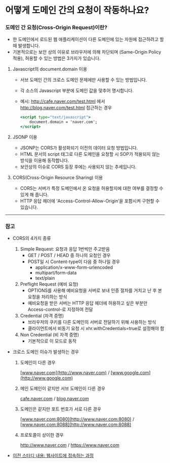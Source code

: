 # 어떻게 도메인 간의 요청이 작동하나요?

### 도메인 간 요청(Cross-Origin Request)이란?

- 한 도메인에서 로드된 웹 애플리케이션이 다른 도메인에 있는 자원에 접근하려고 할 때 발생합니다.
- 기본적으로는 보안 상의 이유로 브라우저에 의해 차단되며 (Same-Origin Policy 적용), 허용할 수 있는 방법은 3가지가 있습니다.

1. Javascript의 document.domain 이용
    - 서브 도메인 간의 크로스 도메인 문제에만 사용할 수 있는 방법입니다.
    - 각 소스의 Javascript 부분에 도메인 값을 맞추어 명시합니다.
    - 예시: http://cafe.naver.com/test.html 에서 http://blog.naver.com/test.html 접근하는 경우
        
        ```jsx
        <script type="text/javascript">
        	document.domain = 'naver.com';
        </script>
        ```
        
2. JSONP 이용
    - JSONP는 CORS가 활성화되기 이전의 데이터 요청 방법입니다.
    - HTML 문서의 script 태그로 다른 도메인을 요청할 시 SOP가 적용되지 않는 방식을 이용해 동작합니다.
    - 보안상의 이슈로 CORS 등장 후에는 사용되지 않는 추세입니다.
3. CORS(Cross-Origin Resource Sharing) 이용
    - CORS는 서버가 특정 도메인에서 온 요청을 허용할지에 대한 여부를 결정할 수 있게 해 줍니다.
    - HTTP 응답 헤더에 ‘Access-Control-Allow-Origin’을 포함시켜 구현할 수 있습니다.

---

### 참고

- CORS의 4가지 종류
    1. Simple Request: 요청과 응답 1번씩만 주고받음
        - GET / POST / HEAD 중 하나의 요청인 경우
        - POST일 시 Content-type이 다음 중 하나일 경우
            - application/x-www-form-urlencoded
            - multipart/form-data
            - text/plain
    2. Preflight Request (예비 요청)
        - OPTIONS를 사용해 예비요청을 서버로 보내 인증 절차를 거치고 난 후 본 요청을 처리하는 방식
        - 예비요청을 받은 서버는 HTTP 응답 헤더에 허용하고 싶은 부분만 Access-control-로 지정하여 전달
    3. Credential (자격 증명)
        - 브라우저의 쿠키를 다른 도메인의 서버로 전달하기 위해 사용하는 방식
        - 클라이언트에서 비동기 요청 시 xhr.withCredentials=true로 설정해야 함
    4. Non Credential (비 자격 증명)
        - 기본적으로 이 모드로 동작

- 크로스 도메인 이슈가 발생하는 경우
    1. 도메인이 다른 경우
        
        [www.naver.com](http://www.naver.com) / [www.google.com](http://www.google.com) 
        
    2. 메인 도메인이 같지만 서브 도메인이 다른 경우
        
        [cafe.naver.com](http://cafe.naver.com) / [blog.naver.com](http://blog.naver.com) 
        
    3. 도메인은 같지만 포트 번호가 서로 다른 경우
        
        [www.naver.com:8080](http://www.naver.com:8080) / [www.naver.com:8088](http://www.naver.com:8088) 
        
    4. 프로토콜이 상이한 경우
        
        http://www.naver.com / https://www.naver.com 
        
- [이전 스터디 내용: 웹사이트에 접속하는 과정](https://github.com/YJ-ComputerScience-Study/CS-Study/blob/main/%EB%84%A4%ED%8A%B8%EC%9B%8C%ED%81%AC/2.%20HTTPS%2C%20DNS%2C%20%EC%BF%A0%ED%82%A4%20%26%20%EC%84%B8%EC%85%98%20%26%20%ED%86%A0%ED%81%B0/%EC%9B%B9%EC%82%AC%EC%9D%B4%ED%8A%B8%EC%97%90%20%EC%A0%91%EC%86%8D%ED%95%A0%20%EB%95%8C%20%EC%83%9D%EA%B8%B0%EB%8A%94%20%EA%B3%BC%EC%A0%95.md?plain=1)